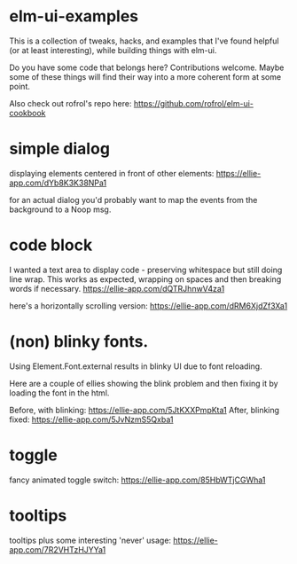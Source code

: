 # elm-ui-examples

This is a collection of tweaks, hacks, and examples that I've found helpful (or at least interesting), while building things with elm-ui.

Do you have some code that belongs here?  Contributions welcome.  Maybe some of these things will find their way into a more coherent form at some point.

Also check out rofrol's repo here:  https://github.com/rofrol/elm-ui-cookbook

# simple dialog

displaying elements centered in front of other elements:  https://ellie-app.com/dYb8K3K38NPa1

for an actual dialog you'd probably want to map the events from the background to a Noop msg.

# code block

I wanted a text area to display code - preserving whitespace but still doing line wrap.  This works as expected, wrapping on spaces and then breaking words if necessary.  https://ellie-app.com/dQTRJhnwV4za1

here's a horizontally scrolling version:  https://ellie-app.com/dRM6XjdZf3Xa1

# (non) blinky fonts.

Using Element.Font.external results in blinky UI due to font reloading.

Here are a couple of ellies showing the blink problem and then fixing it by loading the font in the html.
 
Before, with blinking:  https://ellie-app.com/5JtKXXPmpKta1
After, blinking fixed:  https://ellie-app.com/5JvNzmS5Qxba1

# toggle

fancy animated toggle switch: https://ellie-app.com/85HbWTjCGWha1

# tooltips

tooltips plus some interesting 'never' usage:  https://ellie-app.com/7R2VHTzHJYYa1
